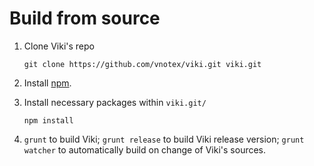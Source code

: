 # Build from source
1. Clone Viki's repo  

    ```
    git clone https://github.com/vnotex/viki.git viki.git
    ```
2. Install [npm](https://nodejs.org/en/).
3. Install necessary packages within `viki.git/`  

    ```
    npm install
    ```
4. `grunt` to build Viki; `grunt release` to build Viki release version; `grunt watcher` to automatically build on change of Viki's sources.
